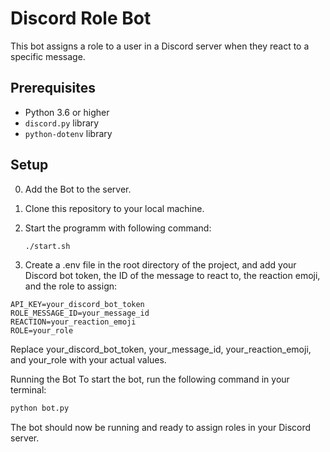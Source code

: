 # Discord Role Bot

This bot assigns a role to a user in a Discord server when they react to a specific message.

## Prerequisites

- Python 3.6 or higher
- `discord.py` library
- `python-dotenv` library

## Setup

0. Add the Bot to the server.
1. Clone this repository to your local machine.
2. Start the programm with following command:
   ```sh
   ./start.sh
   ```

4. Create a .env file in the root directory of the project, and add your Discord bot token, the ID of the message to react to, the reaction emoji, and the role to assign:

```
API_KEY=your_discord_bot_token  
ROLE_MESSAGE_ID=your_message_id  
REACTION=your_reaction_emoji  
ROLE=your_role  
```

Replace your_discord_bot_token, your_message_id, your_reaction_emoji, and your_role with your actual values.

Running the Bot
To start the bot, run the following command in your terminal:
```sh
python bot.py
```


The bot should now be running and ready to assign roles in your Discord server.

